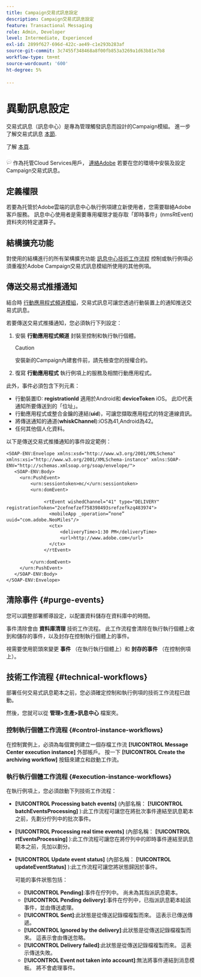 ```yaml
---
title: Campaign交易式訊息設定
description: Campaign交易式訊息設定
feature: Transactional Messaging
role: Admin, Developer
level: Intermediate, Experienced
exl-id: 2899f627-696d-422c-ae49-c1e293b283af
source-git-commit: 3c7455f348468a8f00fb853a3269a1d63b81e7b8
workflow-type: tm+mt
source-wordcount: '600'
ht-degree: 5%

---
```


# 異動訊息設定

交易式訊息（訊息中心）是專為管理觸發訊息而設計的Campaign模組。 進一步了解交易式訊息 [本節](../send/transactional.md).

了解 [本頁](../architecture/architecture.md#transac-msg-archi).

![](../assets/do-not-localize/speech.png) 作為托管Cloud Services用戶， [連絡Adobe](../start/campaign-faq.md#support) 若要在您的環境中安裝及設定Campaign交易式訊息。

## 定義權限

若要為托管於Adobe雲端的訊息中心執行例項建立新使用者，您需要聯絡Adobe客戶服務。 訊息中心使用者是需要專用權限才能存取「即時事件」(nmsRtEvent)資料夾的特定運算子。

## 結構擴充功能

對使用的結構進行的所有架構擴充功能 [訊息中心技術工作流程](#technical-workflows) 控制或執行例項必須重複於Adobe Campaign交易式訊息模組所使用的其他例項。

## 傳送交易式推播通知

結合時 [行動應用程式頻道模組](../send/push.md)，交易式訊息可讓您透過行動裝置上的通知推送交易式訊息。

若要傳送交易式推播通知，您必須執行下列設定：

1. 安裝 **行動應用程式頻道** 封裝至控制和執行執行個體。

   >[!CAUTION]
   >
   >安裝新的Campaign內建套件前，請先檢查您的授權合約。

1. 復寫 **行動應用程式** 執行例項上的服務及相關行動應用程式。

此外，事件必須包含下列元素：

* 行動裝置ID: **registrationId** 適用於Android和 **deviceToken** iOS。 此ID代表通知所要傳送到的「位址」。
* 行動應用程式或整合金鑰的連結(**uid**)，可讓您擷取應用程式的特定連線資訊。
* 將傳送通知的通道(**whiskChannel**):iOS為41,Android為42。
* 任何其他個人化資料。

以下是傳送交易式推播通知的事件設定範例：

```
<SOAP-ENV:Envelope xmlns:xsd="http://www.w3.org/2001/XMLSchema" xmlns:xsi="http://www.w3.org/2001/XMLSchema-instance" xmlns:SOAP-ENV="http://schemas.xmlsoap.org/soap/envelope/">
   <SOAP-ENV:Body>
     <urn:PushEvent>
         <urn:sessiontoken>mc/</urn:sessiontoken>
         <urn:domEvent>

              <rtEvent wishedChannel="41" type="DELIVERY" registrationToken="2cefnefzef758398493srefzefkzq483974">
                <mobileApp _operation=”none” uuid="com.adobe.NeoMiles"/>
                <ctx>
                    <deliveryTime>1:30 PM</deliveryTime>
                    <url>http://www.adobe.com</url>
                </ctx>
              </rtEvent>

         </urn:domEvent>
     </urn:PushEvent>           
   </SOAP-ENV:Body>
</SOAP-ENV:Envelope>
```



## 清除事件 {#purge-events}

您可以調整部署嚮導設定，以配置資料儲存在資料庫中的時間。

事件清除會由 **資料庫清理** 技術工作流程。 此工作流程會清除在執行執行個體上收到和儲存的事件，以及封存在控制執行個體上的事件。

視需要使用箭頭來變更 **事件** （在執行執行個體上）和 **封存的事件** （在控制例項上）。


## 技術工作流程 {#technical-workflows}

部署任何交易式訊息範本之前，您必須確定控制和執行例項的技術工作流程已啟動。

然後，您就可以從 **管理>生產>訊息中心** 檔案夾。

### 控制執行個體工作流程 {#control-instance-workflows}

在控制實例上，必須為每個實例建立一個存檔工作流 **[!UICONTROL Message Center execution instance]** 外部帳戶。 按一下 **[!UICONTROL Create the archiving workflow]** 按鈕來建立和啟動工作流。

### 執行執行個體工作流程 {#execution-instance-workflows}

在執行例項上，您必須啟動下列技術工作流程：

* **[!UICONTROL Processing batch events]** (內部名稱： **[!UICONTROL batchEventsProcessing]** ):此工作流程可讓您在將批次事件連結至訊息範本之前，先劃分佇列中的批次事件。
* **[!UICONTROL Processing real time events]** (內部名稱： **[!UICONTROL rtEventsProcessing]** ):此工作流程可讓您在將佇列中的即時事件連結至訊息範本之前，先加以劃分。
* **[!UICONTROL Update event status]** (內部名稱： **[!UICONTROL updateEventStatus]** ):此工作流程可讓您將狀態歸因於事件。

   可能的事件狀態包括：

   * **[!UICONTROL Pending]**:事件在佇列中。 尚未為其指派訊息範本。
   * **[!UICONTROL Pending delivery]**:事件在佇列中，已指派訊息範本給該事件，並由傳送處理。
   * **[!UICONTROL Sent]**:此狀態是從傳送記錄檔複製而來。 這表示已傳送傳遞。
   * **[!UICONTROL Ignored by the delivery]**:此狀態是從傳送記錄檔複製而來。 這表示會由傳送忽略。
   * **[!UICONTROL Delivery failed]**:此狀態是從傳送記錄檔複製而來。 這表示傳送失敗。
   * **[!UICONTROL Event not taken into account]**:無法將事件連結到消息模板。 將不會處理事件。
